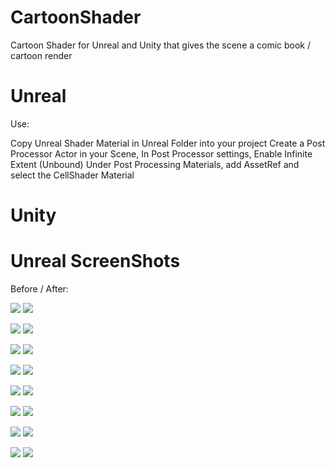 # CartoonShader
Cartoon Shader for Unreal and Unity that gives the scene a comic book / cartoon render

# Unreal
Use:

Copy Unreal Shader Material in Unreal Folder into your project
Create a Post Processor Actor in your Scene,
In Post Processor settings, 
    Enable Infinite Extent (Unbound)
    Under Post Processing Materials, add AssetRef and select the CellShader Material


# Unity



# Unreal ScreenShots

Before / After:

![](ScreenShot00000.png) ![](ScreenShot00006.png)

![](ScreenShot00001.png) ![](ScreenShot00002.png)

![](ScreenShot00003.png) ![](ScreenShot00005.png)

![](ScreenShot00007.png) ![](ScreenShot00008.png)

![](ScreenShot00009.png) ![](ScreenShot00010.png)

![](ScreenShot00011.png) ![](ScreenShot00012.png)

![](ScreenShot00014.png) ![](ScreenShot00013.png)

![](ScreenShot00015.png) ![](ScreenShot00016.png)
#

